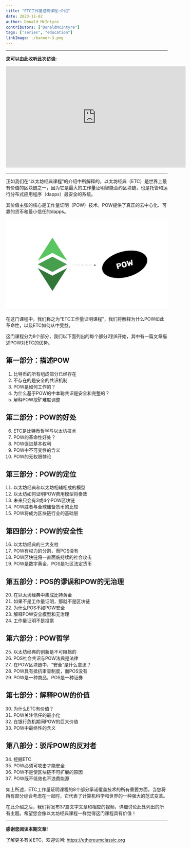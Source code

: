 ```yaml
---
title: "ETC工作量证明课程:介绍"
date: 2023-11-02
author: Donald McIntyre
contributors: ["DonaldMcIntyre"]
tags: ["series", "education"]
linkImage: ./banner-3.png
---
```


---
**您可以由此收听此次访谈:**

<iframe width="560" height="315" src="https://www.youtube.com/embed/Spawx6JQrsU?si=NUjznIN5AYYX5gOu" title="YouTube video player" frameborder="0" allow="accelerometer; autoplay; clipboard-write; encrypted-media; gyroscope; picture-in-picture; web-share" allowfullscreen></iframe>

---

正如我们在“以太坊经典课程”的介绍中所解释的，以太坊经典（ETC）是世界上最有价值的区块链之一，因为它是最大的工作量证明智能合约区块链，也是托管和运行分布式应用程序（dapps）最安全的系统。

其价值主张的核心是工作量证明（POW）技术。POW提供了真正的去中心化、可靠的货币和最小信任的dapps。

![](./1.png)

在这门课程中，我们称之为“ETC工作量证明课程”，我们将解释为什么POW如此革命性，以及ETC如何从中受益。

这门课程分为8个部分，我们以下面列出的每个部分2到8开始，其中有一篇文章描述POW对ETC的优势。

## 第一部分：描述POW

1. 比特币的所有组成部分已经存在
2. 不存在的是安全的共识机制
3. POW是如何工作的？
4. 为什么基于POW的中本聪共识是安全和完整的？
5. 解释POW挖矿难度调整

## 第二部分：POW的好处

6. ETC是比特币哲学与以太坊技术
7. POW的革命性好处？
8. POW促进基本权利
9. POW中不可变性的含义
10. POW的无权限悖论

## 第三部分：POW的定位

11. 以太坊经典和以太坊相辅相成的模型
12. 以太坊如何证明POW费用模型将奏效
13. 未来只会有3或4个POW区块链
14. POW胜者与全球储备货币的比较
15. POW将成为区块链行业的基础层

## 第四部分：POW的安全性

16. 以太坊经典的三大支柱
17. POW有权力的分割，而POS没有
18. POW区块链将一直面临持续的社会攻击
19. POW是数字黄金，POS是社区法定货币

## 第五部分：POS的谬误和POW的无治理

20. 在以太坊经典中集成比特黄金
21. 如果不是工作量证明，那就不是区块链
22. 为什么POS不如POW安全
23. 解释POW安全模型和无治理
24. 工作量证明不是投票

## 第六部分：POW哲学

25. 以太坊经典的创新是不可阻挡的
26. POS社会共识与POW法典是法律
27. 在POW区块链中，“安全”是什么意思？
28. POW具有抵抗审查制度，而POS没有
29. POW是一种商品，POS是一种证券

## 第七部分：解释POW的价值

30. 为什么ETC有价值？
31. POW关注信任的最小化
32. 在银行危机期间POW的巨大价值
33. POW中最终性的含义

## 第八部分：驳斥POW的反对者

34. 挖掘ETC
35. POW必须可攻击才能安全
36. POW不是使区块链不可扩展的原因
37. POW既不低效也不浪费能源

如上所述，ETC工作量证明课程的8个部分承诺覆盖技术的所有重要方面，当您将所有部分综合考虑在一起时，它代表了计算机科学和世界的一种强大的范式变革。

在此介绍之后，我们将发布37篇文字文章和相应的视频，详细讨论此处列出的所有主题。希望您会像以太坊经典课程一样觉得这门课程具有价值！

---

**感谢您阅读本期文章!**

了解更多有关ETC，欢迎访问: https://ethereumclassic.org
